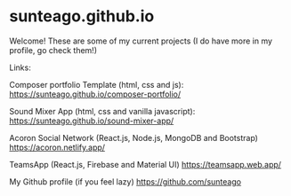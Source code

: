 # sunteago.github.io

Welcome!
These are some of my current projects (I do have more in my profile, go check them!)

Links:

Composer portfolio Template (html, css and js):
https://sunteago.github.io/composer-portfolio/

Sound Mixer App (html, css and vanilla javascript):
https://sunteago.github.io/sound-mixer-app/

Acoron Social Network (React.js, Node.js, MongoDB and Bootstrap)
https://acoron.netlify.app/

TeamsApp (React.js, Firebase and Material UI)
https://teamsapp.web.app/


My Github profile (if you feel lazy)
https://github.com/sunteago
